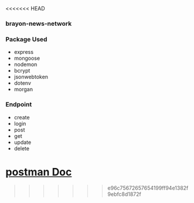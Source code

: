 <<<<<<< HEAD
### brayon-news-network

### Package Used
- express 
- mongoose
- nodemon
- bcrypt
- jsonwebtoken
- dotenv
- morgan


### Endpoint
- create
- login
- post
- get
- update
- delete

[postman Doc](https://documenter.getpostman.com/view/22271618/VUxLwTu5)
=======

>>>>>>> e96c75672657654199ff94e1382f9ebfc8d1872f
